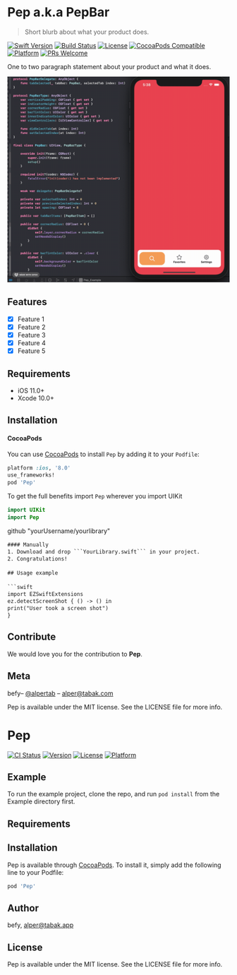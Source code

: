 # Pep a.k.a PepBar
> Short blurb about what your product does.

[![Swift Version](https://img.shields.io/badge/Swift-5.0.x-orange.svg)](https://swift.org)
[![Build Status][travis-image]][travis-url]
[![License][license-image]][license-url]
[![CocoaPods Compatible](https://img.shields.io/cocoapods/v/EZSwiftExtensions.svg)](https://img.shields.io/cocoapods/v/LFAlertController.svg)  
[![Platform](https://img.shields.io/cocoapods/p/LFAlertController.svg?style=flat)](http://cocoapods.org/pods/LFAlertController)
[![PRs Welcome](https://img.shields.io/badge/PRs-welcome-brightgreen.svg?style=flat-square)](http://makeapullrequest.com)

One to two paragraph statement about your product and what it does.

![](Screenshots/example.gif)

## Features

- [x] Feature 1
- [x] Feature 2
- [x] Feature 3
- [x] Feature 4
- [x] Feature 5

## Requirements

- iOS 11.0+
- Xcode 10.0+

## Installation

#### CocoaPods
You can use [CocoaPods](http://cocoapods.org/) to install `Pep` by adding it to your `Podfile`:

```ruby
platform :ios, '8.0'
use_frameworks!
pod 'Pep'
```

To get the full benefits import `Pep` wherever you import UIKit

``` swift
import UIKit
import Pep
```
github "yourUsername/yourlibrary"
```
#### Manually
1. Download and drop ```YourLibrary.swift``` in your project.  
2. Congratulations!  

## Usage example

```swift
import EZSwiftExtensions
ez.detectScreenShot { () -> () in
print("User took a screen shot")
}
```

## Contribute

We would love you for the contribution to **Pep**.


## Meta

befy– [@alpertab](https://twitter.com/alpertab) – alper@tabak.com

Pep is available under the MIT license. See the LICENSE file for more info.

[swift-image]:https://img.shields.io/badge/swift-3.0-orange.svg
[swift-url]: https://swift.org/
[license-image]: https://img.shields.io/badge/License-MIT-blue.svg
[license-url]: LICENSE
[travis-image]: https://img.shields.io/travis/dbader/node-datadog-metrics/master.svg?style=flat-square
[travis-url]: https://travis-ci.org/dbader/node-datadog-metrics
[codebeat-image]: https://codebeat.co/badges/c19b47ea-2f9d-45df-8458-b2d952fe9dad
[codebeat-url]: https://codebeat.co/projects/github-com-vsouza-awesomeios-com


# Pep

[![CI Status](https://img.shields.io/travis/befy/Pep.svg?style=flat)](https://travis-ci.org/befy/Pep)
[![Version](https://img.shields.io/cocoapods/v/Pep.svg?style=flat)](https://cocoapods.org/pods/Pep)
[![License](https://img.shields.io/cocoapods/l/Pep.svg?style=flat)](https://cocoapods.org/pods/Pep)
[![Platform](https://img.shields.io/cocoapods/p/Pep.svg?style=flat)](https://cocoapods.org/pods/Pep)

## Example

To run the example project, clone the repo, and run `pod install` from the Example directory first.

## Requirements

## Installation

Pep is available through [CocoaPods](https://cocoapods.org). To install
it, simply add the following line to your Podfile:

```ruby
pod 'Pep'
```

## Author

befy, alper@tabak.app

## License

Pep is available under the MIT license. See the LICENSE file for more info.
